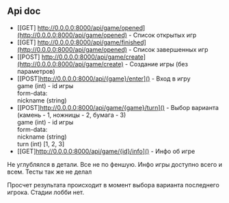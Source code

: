 ## Api doc

- [[GET] http://0.0.0.0:8000/api/game/opened](http://0.0.0.0:8000/api/game/opened) - Список открытых игр
- [[GET] http://0.0.0.0:8000/api/game/finished](http://0.0.0.0:8000/api/game/opened) - Список завершенных игр
- [[POST] http://0.0.0.0:8000/api/game/create](http://0.0.0.0:8000/api/game/create) - Создание игры (без параметров)
- [[POST]http://0.0.0.0:8000/api/{game}/enter]() - Вход в игру
  <br> game (int) - id игры
  <br> form-data:
  <br> nickname (string)
- [[POST]http://0.0.0.0:8000/api/game/{game}/turn]() - Выбор варианта (камень - 1, ножницы - 2, бумага - 3)
  <br> game (int) - id игры
  <br> form-data:
  <br> nickname (string)
  <br> turn (int) [1, 2, 3]
- [[GET]http://0.0.0.0:8000/api/game/{id}/info]() - Инфо об игре

Не углублялся в детали. Все не по феншую. Инфо игры доступно всего и всем. Тесты так же не делал

Просчет результата происходит в момент выбора варианта последнего игрока. Стадии лобби нет.
